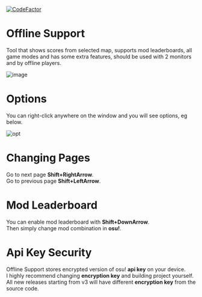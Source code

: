 [![CodeFactor](https://www.codefactor.io/repository/github/fl-wer/osu-offline-support/badge)](https://www.codefactor.io/repository/github/fl-wer/osu-offline-support)  
# Offline Support
Tool that shows scores from selected map, supports mod leaderboards, all game modes and has some extra features, should be used with 2 monitors and by offline players.

![image](https://user-images.githubusercontent.com/101416707/158081541-7b74d169-bb26-454c-b199-349a48c52831.png)

# Options
You can right-click anywhere on the window and you will see options, eg below.  

![opt](https://user-images.githubusercontent.com/101416707/158661037-83ba9639-ae78-4fbb-8438-bcc282c48e7d.png)

# Changing Pages
Go to next page **Shift+RightArrow**.  
Go to previous page **Shift+LeftArrow**.

# Mod Leaderboard
You can enable mod leaderboard with **Shift+DownArrow**.  
Then simply change mod combination in **osu!**.

# Api Key Security
Offline Support stores encrypted version of osu! **api key** on your device.  
I highly recommend changing **encryption key** and building project yourself.  
All new releases starting from v3 will have different **encryption key** from the source code.
